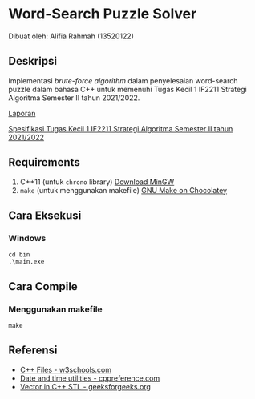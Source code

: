 # Word-Search Puzzle Solver

Dibuat oleh: Alifia Rahmah (13520122)

## Deskripsi
Implementasi *brute-force algorithm* dalam penyelesaian word-search puzzle dalam bahasa C++ untuk memenuhi Tugas Kecil 1 IF2211 Strategi Algoritma Semester II tahun  2021/2022.

[Laporan](https://github.com/alifiarahmah/WordSearchPuzzle-Solver/blob/master/doc/Tucil1_13520122_Laporan.pdf)

[Spesifikasi Tugas Kecil 1 IF2211 Strategi Algoritma Semester II tahun 2021/2022](https://informatika.stei.itb.ac.id/~rinaldi.munir/Stmik/2021-2022/Tugas-Kecil-1-(2022).pdf)

## Requirements
1. C++11 (untuk `chrono` library) [Download MinGW](https://sourceforge.net/projects/mingw/)
2. `make` (untuk menggunakan makefile) [GNU Make on Chocolatey](https://community.chocolatey.org/packages/make)
## Cara Eksekusi
### Windows
```
cd bin
.\main.exe
```
## Cara Compile
### Menggunakan makefile
```
make
```

## Referensi
- [C++ Files - w3schools.com](https://www.w3schools.com/cpp/cpp_files.asp)
- [Date and time utilities - cppreference.com](https://en.cppreference.com/w/cpp/chrono)
- [Vector in C++ STL - geeksforgeeks.org](https://www.geeksforgeeks.org/vector-in-cpp-stl/)